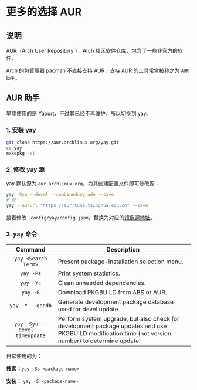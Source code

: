 # 更多的选择 AUR

## 说明

AUR（Arch User Repository ），Arch 社区软件仓库，包含了一些非官方的软件。

Arch 的包管理器 pacman 不直接支持 AUR，支持 AUR 的工具常常被称之为 `AUR 助手`。

## AUR 助手

早期使用的是 Yaourt，不过其已经不再维护，所以切换到 [yay](https://github.com/Jguer/yay)。

### 1. 安装 yay

```bash
git clone https://aur.archlinux.org/yay.git
cd yay
makepkg -si
```

### 2. 修改 yay 源

yay 默认源为 `aur.archlinux.org`，为其创建配置文件即可修改源：

```bash
yay -Syu --devel --combinedupgrade --save
# 或
yay --aururl "https://aur.tuna.tsinghua.edu.cn" --save
```

接着修改 `.config/yay/config.json`，替换为对应的[镜像源地址](https://mirror.tuna.tsinghua.edu.cn/help/AUR/)。

### 3. yay 命令

|             Command             | Description                                                  |
| :-----------------------------: | ------------------------------------------------------------ |
|      `yay <Search Term>`       | Present package-installation selection menu.                 |
|            `yay -Ps`            | Print system statistics.                                     |
|            `yay -Yc`            | Clean unneeded dependencies.                                 |
|            `yay -G`            | Download PKGBUILD from ABS or AUR.                           |
|        `yay -Y --gendb`         | Generate development package database used for devel update. |
| `yay -Syu --devel --timeupdate` | Perform system upgrade, but also check for development package updates and use PKGBUILD modification time (not version number) to determine update. |

日常使用的为：

**搜索：**`yay -Ss <package-name>`

**安装：** `yay -S <package-name>`
